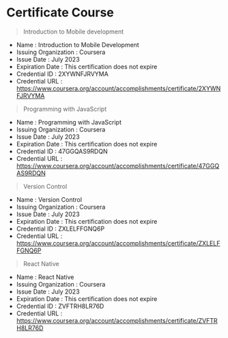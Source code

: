 # Certificate Course
> Introduction to Mobile development
- Name : Introduction to Mobile Development
- Issuing Organization : Coursera
- Issue Date : July 2023
- Expiration Date : This certification does not expire
- Credential ID : 2XYWNFJRVYMA
- Credential URL : https://www.coursera.org/account/accomplishments/certificate/2XYWNFJRVYMA
> Programming with JavaScript
- Name : Programming with JavaScript
- Issuing Organization : Coursera
- Issue Date : July 2023
- Expiration Date : This certification does not expire
- Credential ID : 47GGQAS9RDQN
- Credential URL : https://www.coursera.org/account/accomplishments/certificate/47GGQAS9RDQN
> Version Control
- Name : Version Control
- Issuing Organization : Coursera
- Issue Date : July 2023
- Expiration Date : This certification does not expire
- Credential ID : ZXLELFFGNQ6P
- Credential URL : https://www.coursera.org/account/accomplishments/certificate/ZXLELFFGNQ6P
> React Native
- Name : React Native
- Issuing Organization : Coursera
- Issue Date : July 2023
- Expiration Date : This certification does not expire
- Credential ID : ZVFTRH8LR76D
- Credential URL : https://www.coursera.org/account/accomplishments/certificate/ZVFTRH8LR76D
